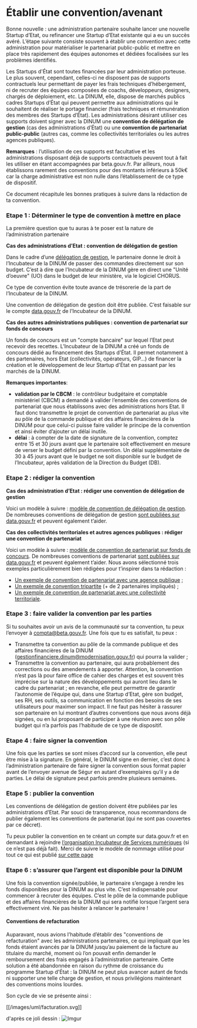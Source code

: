 # Établir une convention/avenant

Bonne nouvelle : une administration partenaire souhaite lancer une nouvelle Startup d’Etat, ou refinancer une Startup d’Etat existante qui a eu un succès avéré. L’étape suivante consiste souvent à établir une convention avec cette administration pour matérialiser le partenariat public-public et mettre en place très rapidement des équipes autonomes et dédiées focalisées sur les problèmes identifiés.

Les Startups d'État sont toutes financées par leur administration porteuse. Le plus souvent, cependant, celles-ci ne disposent pas de supports contractuels leur permettant de payer les frais techniques d’hébergement, ni de recruter des équipes composées de coachs, développeurs, designers, chargés de déploiement, etc. La DINUM, elle, dispose de marchés publics cadres Startups d’État qui peuvent permettre aux administrations qui le souhaitent de réaliser le portage financier \(frais techniques et rémunération des membres des Startups d’État\). Les administrations désirant utiliser ces supports doivent signer avec la DINUM une **convention de délégation de gestion** \(cas des administrations d’État\) ou une **convention de partenariat public-public** \(autres cas, comme les collectivités territoriales ou les autres agences publiques\).

**Remarques** : l’utilisation de ces supports est facultative et les administrations disposant déjà de supports contractuels peuvent tout à fait les utiliser en étant accompagnées par beta.gouv.fr. Par ailleurs, nous établissons rarement des conventions pour des montants inférieurs à 50k€ car la charge administrative est non nulle dans l’établissement de ce type de dispositif.

Ce document récapitule les bonnes pratiques à suivre dans la rédaction de ta convention.

### Etape 1 : Déterminer le type de convention à mettre en place

La première question que tu auras à te poser est la nature de l’administration partenaire

**Cas des administrations d’Etat : convention de délégation de gestion**

Dans le cadre d’une [délégation de gestion](https://www.legifrance.gouv.fr/affichTexte.do?cidTexte=JORFTEXT000000807249), le partenaire donne le droit à l’Incubateur de la DINUM de passer des commandes directement sur son budget. C’est à dire que l’Incubateur de la DINUM gère en direct une "Unité d’oeuvre" \(UO\) dans le budget de leur ministère, via le logiciel CHORUS.

Ce type de convention évite toute avance de trésorerie de la part de l’Incubateur de la DINUM.

Une convention de délégation de gestion doit être publiée. C’est faisable sur le compte [data.gouv.fr](https://www.data.gouv.fr/fr/datasets/conventions-de-partenariat/) de l’Incubateur de la DINUM.

**Cas des autres administrations publiques : convention de partenariat sur fonds de concours**

Un fonds de concours est un "compte bancaire" sur lequel l’Etat peut recevoir des recettes. L’Incubateur de la DINUM a créé un fonds de concours dédié au financement des Startups d'État. Il permet notamment à des partenaires, hors Etat \(collectivités, opérateurs, GIP…\) de financer la création et le développement de leur Startup d'État en passant par les marchés de la DINUM.

**Remarques importantes**:

* **validation par le CBCM** : le contrôleur budgétaire et comptable ministériel \(CBCM\) a demandé à valider l’ensemble des conventions de partenariat que nous établissons avec des administrations hors Etat. Il faut donc transmettre le projet de convention de partenariat au plus vite au pôle de la commande publique et des affaires financières de la DINUM pour que celui-ci puisse faire valider le principe de la convention et ainsi éviter d’ajouter un délai inutile.
* **délai** : à compter de la date de signature de la convention, comptez entre 15 et 30 jours avant que le partenaire soit effectivement en mesure de verser le budget défini par la convention. Un délai supplémentaire de 30 à 45 jours avant que le budget ne soit disponible sur le budget de l’Incubateur, après validation de la Direction du Budget \(DB\).

### Etape 2 : rédiger la convention

**Cas des administration d’Etat : rédiger une convention de délégation de gestion**

Voici un modèle à suivre : [modèle de convention de délégation de gestion](https://docs.google.com/document/d/1i-6oZUv4as_no8lJ_NeqvdcaQ5k-08oT2lE-7nzgTew/edit?usp=sharing). De nombreuses conventions de délégation de gestion [sont publiées sur data.gouv.fr](https://www.data.gouv.fr/fr/datasets/conventions-de-partenariat/#_) et peuvent également t’aider.

**Cas des collectivités territoriales et autres agences publiques : rédiger une convention de partenariat**

Voici un modèle à suivre : [modèle de convention de partenariat sur fonds de concours](https://docs.google.com/document/d/1i-6oZUv4as_no8lJ_NeqvdcaQ5k-08oT2lE-7nzgTew/edit?usp=sharing). De nombreuses conventions de partenariat [sont publiées sur data.gouv.fr](https://www.data.gouv.fr/fr/datasets/conventions-de-partenariat/#_) et peuvent également t’aider. Nous avons sélectionné trois exemples particulièrement bien rédigées pour t’inspirer dans ta rédaction :

* [Un exemple de convention de partenariat avec une agence publique](https://static.data.gouv.fr/resources/conventions-de-partenariat/20181129-155113/convention-anddre-18scc0001-1-.pdf) ;
* [Un exemple de convention tripartite](https://static.data.gouv.fr/resources/conventions-de-partenariat/20181129-154628/convention-mobilite-inclusive-prefetlot-ademe-dinsic-14112018.pdf) \(+ de 2 partenaires impliqués\) ;
* [Un exemple de convention de partenariat avec une collectivité territoriale](https://static.data.gouv.fr/resources/conventions-de-partenariat/20190104-160134/convention-signee-des-2-parties.pdf).

### Etape 3 : faire valider la convention par les parties

Si tu souhaites avoir un avis de la communauté sur ta convention, tu peux l’envoyer à [compta@beta.gouv.fr](mailto:compta@beta.gouv.fr). Une fois que tu es satisfait, tu peux :

* Transmettre ta convention au pôle de la commande publique et des affaires financières de la DINUM \(gestionfinanciere.dinum@modernisation.gouv.fr\) qui pourra la valider ;
* Transmettre la convention au partenaire, qui aura probablement des corrections ou des amendements à apporter. Attention, la convention n’est pas là pour faire office de cahier des charges et est souvent très imprécise sur la nature des développements qui auront lieu dans le cadre du partenariat ; en revanche, elle peut permettre de garantir l’autonomie de l’équipe qui, dans une Startup d’Etat, gère son budget, ses RH, ses outils, sa communication en fonction des besoins de ses utilisateurs pour maximer son impact. Il ne faut pas hésiter à rassurer son partenaire en lui montrant d’autres conventions que nous avons déjà signées, ou en lui proposant de participer à une réunion avec son pôle budget qui n’a parfois pas l’habitude de ce type de dispositif.

### Etape 4 : faire signer la convention

Une fois que les parties se sont mises d’accord sur la convention, elle peut être mise à la signature. En général, le DINUM signe en dernier, c’est donc à l’administration partenaire de faire signer la convention sous format papier avant de l’envoyer avenue de Ségur en autant d’exemplaires qu’il y a de parties. Le délai de signature peut parfois prendre plusieurs semaines.

### Etape 5 : publier la convention

Les conventions de délégation de gestion doivent être publiées par les administrations d’Etat. Par souci de transparence, nous recommandons de publier également les conventions de partenariat \(qui ne sont pas couvertes par ce décret\).

Tu peux publier la convention en te créant un compte sur data.gouv.fr et en demandant à rejoindre [l’organisation Incubateur de Services numériques](https://www.data.gouv.fr/fr/organizations/incubateur-de-services-numeriques/) \(si ce n’est pas déjà fait\). Merci de suivre le modèle de nommage utilisé pour tout ce qui est publié [sur cette page](https://www.data.gouv.fr/fr/datasets/conventions-de-partenariat/)

### Etape 6 : s’assurer que l’argent est disponible pour la DINUM

Une fois la convention signée/publiée, le partenaire s’engage à rendre les fonds disponibles pour la DINUM au plus vite. C’est indispensable pour commencer à recruter des équipes. C’est le pôle de la commande publique et des affaires financières de la DINUM qui sera notifié lorsque l’argent sera effectivement viré. Ne pas hésiter à relancer le partenaire !

#### Conventions de refacturation

Auparavant, nous avions l’habitude d’établir des "conventions de refacturation" avec les administrations partenaires, ce qui impliquait que les fonds étaient avancés par la DINUM jusqu’au paiement de la facture au titulaire du marché, moment où l’on pouvait enfin demander le remboursement des frais engagés à l’administration partenaire. Cette solution a été abandonnée en raison du rythme de croissance du programme Startup d'État : la DINUM ne peut plus avancer autant de fonds ni supporter une telle charge de gestion, et nous privilégions maintenant des conventions moins lourdes.

Son cycle de vie se présente ainsi :

\[\[/images/uml/facturation.svg\]\]

d'après ce joli dessin : ![Imgur](http://i.imgur.com/TF9CF7s.jpg)

